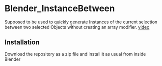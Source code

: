 # Blender_InstanceBetween

Supposed to be used to quickly generate Instances of the current selection between two selected Objects without creating an array modifier.
[video](https://youtu.be/7KgO0FWJ_4o)

## Installation

Download the repository as a zip file and install it as usual from inside Blender
